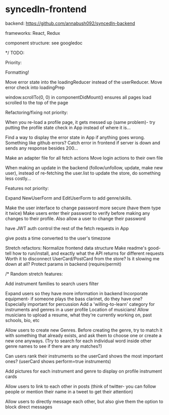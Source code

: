 # syncedIn-frontend

backend: https://github.com/annabush092/syncedIn-backend

frameworks: React, Redux

component structure: see googledoc

*/
TODO:

Priority:

  Formatting!

  Move error state into the loadingReducer instead of the userReducer.
  Move error check into loadingPrep

  window.scrollTo(0, 0) in componentDidMount() ensures all pages load scrolled to the top of the page


Refactoring/fixing not priority:

  When you re-load a profile page, it gets messed up (same problem)- try putting the profile state check in App instead of where it is...

  Find a way to display the error state in App if anything goes wrong. Something like github errors?
  Catch error in frontend if server is down and sends any response besides 200...

  Make an adapter file for all fetch actions
  Move login actions to their own file

  When making an update in the backend (follow/unfollow, update, make new user), instead of re-fetching the user.list to update the store, do something less costly...


Features not priority:

  Expand NewUserForm and EditUserForm to add genre/skills.

  Make the user interface to change password more secure (have them type it twice)
  Make users enter their password to verify before making any changes to their profile.
  Also allow a user to change their password

  have JWT auth control the rest of the fetch requests in App

  give posts a time converted to the user's timezone


Stretch refactors:
  Normalize frontend data structure
  Make readme's good- tell how to run/install, and exactly what the API returns for different requests
  Worth it to disconnect UserCard/PostCard from the store? Is it slowing me down at all?
  Protect params in backend (require/permit)

/*
Random stretch features:

  Add instrument families to search users filter

  Expand users so they have more information in backend
  Incorporate equipment- if someone plays the bass clarinet, do they have one? Especially important for percussion
  Add a 'willing-to-learn' category for instruments and genres in a user profile
  Location of musicians!
  Allow musicians to upload a resume, what they're currently working on, past schools, bio, etc

  Allow users to create new Genres. Before creating the genre, try to match it with something that already exists, and ask them to choose one or create a new one anyways. (Try to search for each individual word inside other genre names to see if there are any matches?)

  Can users rank their instruments so the userCard shows the most important ones? (userCard shows perform=true instruments)

  Add pictures for each instrument and genre to display on profile instrument cards

  Allow users to link to each other in posts (think of twitter- you can follow people or mention their name in a tweet to get their attention)

  Allow users to directly message each other, but also give them the option to block direct messages
